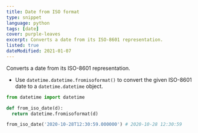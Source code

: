 ```yaml
---
title: Date from ISO format
type: snippet
language: python
tags: [date]
cover: purple-leaves
excerpt: Converts a date from its ISO-8601 representation.
listed: true
dateModified: 2021-01-07
---
```


Converts a date from its ISO-8601 representation.

- Use `datetime.datetime.fromisoformat()` to convert the given ISO-8601 date to a `datetime.datetime` object.

```py
from datetime import datetime

def from_iso_date(d):
  return datetime.fromisoformat(d)

from_iso_date('2020-10-28T12:30:59.000000') # 2020-10-28 12:30:59
```

